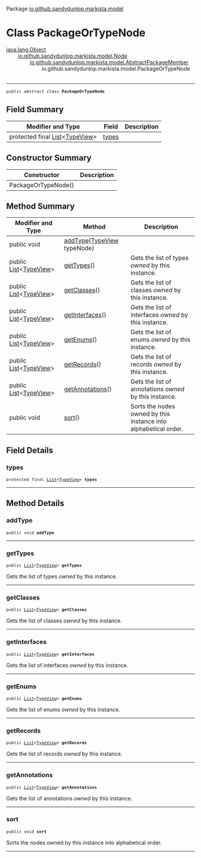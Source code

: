Package [io.github.sandydunlop.markista.model](index.md)

# Class PackageOrTypeNode
[java.lang.Object](https://docs.oracle.com/en/java/javase/24/docs/api/java.base/java/lang/Object.html)<br/>
        [io.github.sandydunlop.markista.model.Node](Node.md)<br/>
                [io.github.sandydunlop.markista.model.AbstractPackageMember](AbstractPackageMember.md)<br/>
                        io.github.sandydunlop.markista.model.PackageOrTypeNode<br/>
<br/>

----

<span style="font-family: monospace; font-size: 80%;">public abstract class __PackageOrTypeNode__</span>


## Field Summary

| Modifier and Type                                                                                                                 | Field           | Description |
|-----------------------------------------------------------------------------------------------------------------------------------|-----------------|-------------|
| protected final [List](https://docs.oracle.com/en/java/javase/24/docs/api/java.base/java/util/List.html)<[TypeView](TypeView.md)> | [types](#types) |             |

## Constructor Summary

| Constructor         | Description |
|---------------------|-------------|
| PackageOrTypeNode() |             |

## Method Summary

| Modifier and Type                                                                                                        | Method                                                | Description                                                     |
|--------------------------------------------------------------------------------------------------------------------------|-------------------------------------------------------|-----------------------------------------------------------------|
| public void                                                                                                              | [addType](#addtype)([TypeView](TypeView.md) typeNode) |                                                                 |
| public [List](https://docs.oracle.com/en/java/javase/24/docs/api/java.base/java/util/List.html)<[TypeView](TypeView.md)> | [getTypes](#gettypes)()                               | Gets the list of types *owned* by this instance.                |
| public [List](https://docs.oracle.com/en/java/javase/24/docs/api/java.base/java/util/List.html)<[TypeView](TypeView.md)> | [getClasses](#getclasses)()                           | Gets the list of classes *owned* by this instance.              |
| public [List](https://docs.oracle.com/en/java/javase/24/docs/api/java.base/java/util/List.html)<[TypeView](TypeView.md)> | [getInterfaces](#getinterfaces)()                     | Gets the list of interfaces *owned* by this instance.           |
| public [List](https://docs.oracle.com/en/java/javase/24/docs/api/java.base/java/util/List.html)<[TypeView](TypeView.md)> | [getEnums](#getenums)()                               | Gets the list of enums *owned* by this instance.                |
| public [List](https://docs.oracle.com/en/java/javase/24/docs/api/java.base/java/util/List.html)<[TypeView](TypeView.md)> | [getRecords](#getrecords)()                           | Gets the list of records *owned* by this instance.              |
| public [List](https://docs.oracle.com/en/java/javase/24/docs/api/java.base/java/util/List.html)<[TypeView](TypeView.md)> | [getAnnotations](#getannotations)()                   | Gets the list of annotations *owned* by this instance.          |
| public void                                                                                                              | [sort](#sort)()                                       | Sorts the nodes owned by this instance into alphabetical order. |

## Field Details

### types

<span style="font-family: monospace; font-size: 80%;">protected final [List](https://docs.oracle.com/en/java/javase/24/docs/api/java.base/java/util/List.html)<[TypeView](TypeView.md)> __types__</span>




---


## Method Details

### addType

<span style="font-family: monospace; font-size: 80%;">public void __addType__</span>




---

### getTypes

<span style="font-family: monospace; font-size: 80%;">public [List](https://docs.oracle.com/en/java/javase/24/docs/api/java.base/java/util/List.html)<[TypeView](TypeView.md)> __getTypes__</span>

Gets the list of types *owned* by this instance.


---

### getClasses

<span style="font-family: monospace; font-size: 80%;">public [List](https://docs.oracle.com/en/java/javase/24/docs/api/java.base/java/util/List.html)<[TypeView](TypeView.md)> __getClasses__</span>

Gets the list of classes *owned* by this instance.


---

### getInterfaces

<span style="font-family: monospace; font-size: 80%;">public [List](https://docs.oracle.com/en/java/javase/24/docs/api/java.base/java/util/List.html)<[TypeView](TypeView.md)> __getInterfaces__</span>

Gets the list of interfaces *owned* by this instance.


---

### getEnums

<span style="font-family: monospace; font-size: 80%;">public [List](https://docs.oracle.com/en/java/javase/24/docs/api/java.base/java/util/List.html)<[TypeView](TypeView.md)> __getEnums__</span>

Gets the list of enums *owned* by this instance.


---

### getRecords

<span style="font-family: monospace; font-size: 80%;">public [List](https://docs.oracle.com/en/java/javase/24/docs/api/java.base/java/util/List.html)<[TypeView](TypeView.md)> __getRecords__</span>

Gets the list of records *owned* by this instance.


---

### getAnnotations

<span style="font-family: monospace; font-size: 80%;">public [List](https://docs.oracle.com/en/java/javase/24/docs/api/java.base/java/util/List.html)<[TypeView](TypeView.md)> __getAnnotations__</span>

Gets the list of annotations *owned* by this instance.


---

### sort

<span style="font-family: monospace; font-size: 80%;">public void __sort__</span>

Sorts the nodes owned by this instance into alphabetical order.


---

